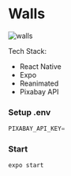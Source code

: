 # Walls

![walls](https://github.com/gabhiinav/Walls/assets/91845898/5192a96e-d10a-4390-a3da-8f3fa0cd0be0)

Tech Stack:

- React Native
- Expo
- Reanimated
- Pixabay API

### Setup .env

```js
PIXABAY_API_KEY=
```

### Start

```shell
expo start
```
